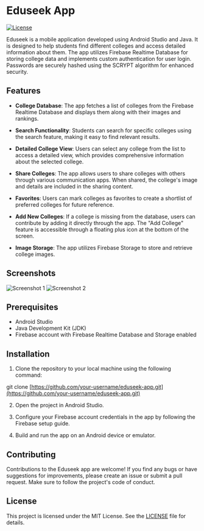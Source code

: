 # Eduseek App

[![License](https://img.shields.io/badge/license-MIT-blue.svg)](LICENSE)

Eduseek is a mobile application developed using Android Studio and Java. It is designed to help students find different colleges and access detailed information about them. The app utilizes Firebase Realtime Database for storing college data and implements custom authentication for user login. Passwords are securely hashed using the SCRYPT algorithm for enhanced security.

## Features

- **College Database**: The app fetches a list of colleges from the Firebase Realtime Database and displays them along with their images and rankings.

- **Search Functionality**: Students can search for specific colleges using the search feature, making it easy to find relevant results.

- **Detailed College View**: Users can select any college from the list to access a detailed view, which provides comprehensive information about the selected college.

- **Share Colleges**: The app allows users to share colleges with others through various communication apps. When shared, the college's image and details are included in the sharing content.

- **Favorites**: Users can mark colleges as favorites to create a shortlist of preferred colleges for future reference.

- **Add New Colleges**: If a college is missing from the database, users can contribute by adding it directly through the app. The "Add College" feature is accessible through a floating plus icon at the bottom of the screen.

- **Image Storage**: The app utilizes Firebase Storage to store and retrieve college images.

## Screenshots

![Screenshot 1](screenshots/screenshot1.png)
![Screenshot 2](screenshots/screenshot2.png)

## Prerequisites

- Android Studio
- Java Development Kit (JDK)
- Firebase account with Firebase Realtime Database and Storage enabled

## Installation

1. Clone the repository to your local machine using the following command:  

git clone [https://github.com/your-username/eduseek-app.git](https://github.com/your-username/eduseek-app.git)

2. Open the project in Android Studio.

3. Configure your Firebase account credentials in the app by following the Firebase setup guide.

4. Build and run the app on an Android device or emulator.

## Contributing

Contributions to the Eduseek app are welcome! If you find any bugs or have suggestions for improvements, please create an issue or submit a pull request. Make sure to follow the project's code of conduct.

## License

This project is licensed under the MIT License. See the [LICENSE](LICENSE) file for details.
